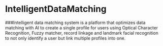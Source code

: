# IntelligentDataMatching
###Intelligent data matching system is a platform that optimizes data matching with AI to create a single profile for users using Optical Character Recognition, Fuzzy matcher, record linkage and landmark facial recognition to not only identify a user but link multiple profiles into one.
